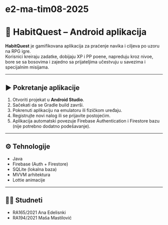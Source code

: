 # e2-ma-tim08-2025

# 📱 HabitQuest – Android aplikacija

**HabitQuest** je gamifikovana aplikacija za praćenje navika i ciljeva po uzoru na RPG igre.  
Korisnici kreiraju zadatke, dobijaju XP i PP poene, napreduju kroz nivoe, bore se sa bosovima i zajedno sa prijateljima učestvuju u savezima i specijalnim misijama.

---

## ▶️ Pokretanje aplikacije

1. Otvoriti projekat u **Android Studio**.  
2. Sačekati da se Gradle build završi.  
3. Pokrenuti aplikaciju na emulatoru ili fizičkom uređaju.
4. Registrujte novi nalog ili se prijavite postojećim.  
5. Aplikacija automatski povezuje Firebase Authentication i Firestore bazu (nije potrebno dodatno podešavanje).  

---

## ⚙️ Tehnologije

- Java  
- Firebase (Auth + Firestore)  
- SQLite (lokalna baza)  
- MVVM arhitektura  
- Lottie animacije  

---

## 👩‍🎓 Studneti
- RA165/2021 Ana Edelisnki
- RA194/2021 Maša Mastilović


